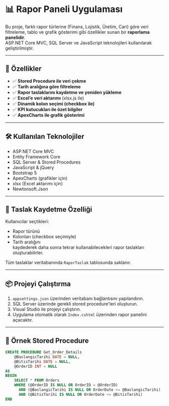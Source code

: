 # 📊 Rapor Paneli Uygulaması

Bu proje, farklı rapor türlerine (Finans, Lojistik, Üretim, Cari) göre veri filtreleme, tablo ve grafik gösterimi gibi özellikler sunan bir **raporlama panelidir**.  
ASP.NET Core MVC, SQL Server ve JavaScript teknolojileri kullanılarak geliştirilmiştir.

---

## 🚀 Özellikler

- ✅ **Stored Procedure ile veri çekme**
- ✅ **Tarih aralığına göre filtreleme**
- ✅ **Rapor taslaklarını kaydetme ve yeniden yükleme**
- ✅ **Excel’e veri aktarımı** (xlsx.js ile)
- ✅ **Dinamik kolon seçimi (checkbox ile)**
- ✅ **KPI kutucukları ile özet bilgiler**
- ✅ **ApexCharts ile grafik gösterimi**

---

## 🛠️ Kullanılan Teknolojiler

- ASP.NET Core MVC
- Entity Framework Core
- SQL Server & Stored Procedures
- JavaScript & jQuery
- Bootstrap 5
- ApexCharts (grafikler için)
- xlsx (Excel aktarımı için)
- Newtonsoft.Json

---


## 💾 Taslak Kaydetme Özelliği

Kullanıcılar seçtikleri:
- Rapor türünü  
- Kolonları (checkbox seçimiyle)  
- Tarih aralığını  
kaydederek daha sonra tekrar kullanabilecekleri rapor taslakları oluşturabilirler.

Tüm taslaklar veritabanında `RaporTaslak` tablosunda saklanır.

---

## 📦 Projeyi Çalıştırma

1. `appsettings.json` üzerinden veritabanı bağlantısını yapılandırın.
2. SQL Server üzerinde gerekli stored procedure'leri oluşturun.
3. Visual Studio ile projeyi çalıştırın.
4. Uygulama otomatik olarak `Index.cshtml` üzerinden rapor panelini açacaktır.

---

## 📁 Örnek Stored Procedure

```sql
CREATE PROCEDURE Get_Order_Details
    @BaslangicTarihi DATE = NULL,
    @BitisTarihi DATE = NULL,
    @OrderID INT = NULL
AS
BEGIN
    SELECT * FROM Orders
    WHERE (@OrderID IS NULL OR OrderID = @OrderID)
      AND (@BaslangicTarihi IS NULL OR OrderDate >= @BaslangicTarihi)
      AND (@BitisTarihi IS NULL OR OrderDate <= @BitisTarihi)
END
